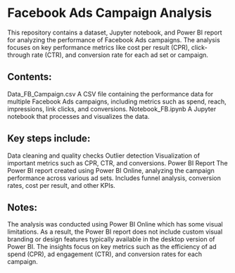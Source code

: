# Facebook Ads Campaign Analysis

This repository contains a dataset, Jupyter notebook, and Power BI report for analyzing the performance of Facebook Ads campaigns. The analysis focuses on key performance metrics like cost per result (CPR), click-through rate (CTR), and conversion rate for each ad set or campaign.

## Contents:
Data_FB_Campaign.csv
A CSV file containing the performance data for multiple Facebook Ads campaigns, including metrics such as spend, reach, impressions, link clicks, and conversions.
Notebook_FB.ipynb
A Jupyter notebook that processes and visualizes the data.

## Key steps include:
Data cleaning and quality checks
Outlier detection
Visualization of important metrics such as CPR, CTR, and conversions.
Power BI Report
The Power BI report created using Power BI Online, analyzing the campaign performance across various ad sets.
Includes funnel analysis, conversion rates, cost per result, and other KPIs.

## Notes:
The analysis was conducted using Power BI Online which has some visual limitations. As a result, the Power BI report does not include custom visual branding or design features typically available in the desktop version of Power BI.
The insights focus on key metrics such as the efficiency of ad spend (CPR), ad engagement (CTR), and conversion rates for each campaign.
